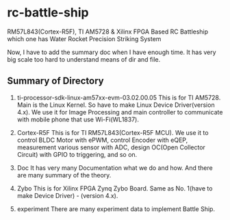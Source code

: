 # rc-battle-ship
RM57L843(Cortex-R5F), TI AM5728 &amp; Xilinx FPGA Based RC Battleship which one has Water Rocket Precision Striking System

Now, I have to add the summary doc when I have enough time.
It has very big scale too hard to understand means of dir and file.

## Summary of Directory

1. ti-processor-sdk-linux-am57xx-evm-03.02.00.05
This is for TI AM5728.
Main is the Linux Kernel.
So have to make Linux Device Driver(version 4.x).
We use it for Image Processing and main controller to communicate with mobile phone that use Wi-Fi(WL1837).

2. Cortex-R5F
This is for TI RM57L843(Cortex-R5F MCU).
We use it to control BLDC Motor with ePWM, control Encoder with eQEP, measurement various sensor with ADC, design OC(Open Collector Circuit) with GPIO to triggering, and so on.

3. Doc
It has very many Documentation what we do and how.
And there are many summary of the theory.

4. Zybo
This is for Xilinx FPGA Zynq Zybo Board.
Same as No. 1(have to make Device Driver) - (version 4.x).

5. experiment
There are many experiment data to implement Battle Ship.
